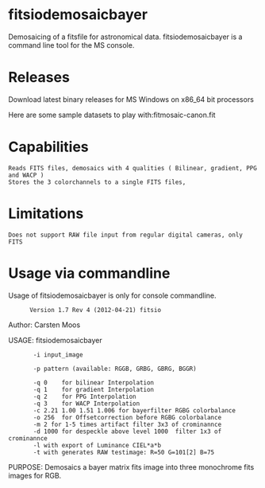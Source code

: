 # fitsiodemosaicbayer

Demosaicing of a fitsfile for astronomical data.
fitsiodemosaicbayer is a command line tool for the MS console. 
# Releases

Download latest binary releases for MS Windows on x86_64 bit processors

Here are some sample datasets to play with:fitmosaic-canon.fit



# Capabilities

    Reads FITS files, demosaics with 4 qualities ( Bilinear, gradient, PPG and WACP )
    Stores the 3 colorchannels to a single FITS files,

# Limitations

    Does not support RAW file input from regular digital cameras, only FITS

# Usage via commandline

Usage of fitsiodemosaicbayer is only for console commandline.

          Version 1.7 Rev 4 (2012-04-21) fitsio

  Author: Carsten Moos

  USAGE:  fitsiodemosaicbayer
  
           -i input_image
           
           -p pattern (available: RGGB, GRBG, GBRG, BGGR)
           
           -q 0    for bilinear Interpolation
           -q 1    for gradient Interpolation
           -q 2    for PPG Interpolation
           -q 3    for WACP Interpolation
           -c 2.21 1.00 1.51 1.006 for bayerfilter RGBG colorbalance
           -o 256  for Offsetcorrection before RGBG colorbalance
           -m 2 for 1-5 times artifact filter 3x3 of crominannce
           -d 1000 for despeckle above level 1000  filter 1x3 of crominannce
           -l with export of Luminance CIEL*a*b
           -t with generates RAW testimage: R=50 G=101[2] B=75
           
  PURPOSE: Demosaics a bayer matrix fits image into
  three monochrome fits images for RGB.

